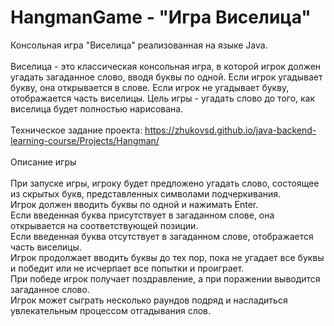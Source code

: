 # HangmanGame - "Игра Виселица"
Консольная игра "Виселица" реализованная на языке Java.<br><br>
Виселица - это классическая консольная игра, в которой игрок должен угадать загаданное слово, вводя буквы по одной. Если игрок угадывает букву, она открывается в слове. Если игрок не угадывает букву, отображается часть виселицы. Цель игры - угадать слово до того, как виселица будет полностью нарисована.<br><br>
Техническое задание проекта: https://zhukovsd.github.io/java-backend-learning-course/Projects/Hangman/<br><br>
Описание игры<br><br>
При запуске игры, игроку будет предложено угадать слово, состоящее из скрытых букв, представленных символами подчеркивания.<br>
Игрок должен вводить буквы по одной и нажимать Enter.<br>
Если введенная буква присутствует в загаданном слове, она открывается на соответствующей позиции.<br>
Если введенная буква отсутствует в загаданном слове, отображается часть виселицы.<br>
Игрок продолжает вводить буквы до тех пор, пока не угадает все буквы и победит или не исчерпает все попытки и проиграет.<br>
При победе игрок получает поздравление, а при поражении выводится загаданное слово.<br>
Игрок может сыграть несколько раундов подряд и насладиться увлекательным процессом отгадывания слов.<br>

